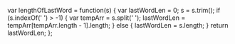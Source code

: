 var lengthOfLastWord = function(s) {
    var lastWordLen = 0;
    s = s.trim();
    if (s.indexOf(' ') > -1) {
        var tempArr = s.split(' ');
        lastWordLen = tempArr[tempArr.length - 1].length;
    } else {
        lastWordLen = s.length;
    }
    return lastWordLen;
};
